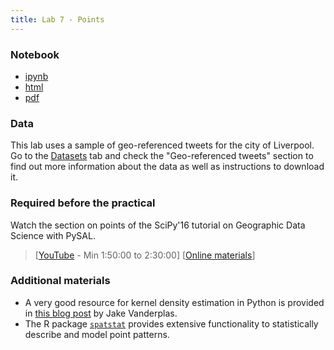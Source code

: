 ```yaml
---
title: Lab 7 - Points
---
```


### Notebook

- [ipynb](../content/labs/lab_07.ipynb)
- [html](../content/labs/lab_07.html)
- [pdf](../content/labs/lab_07.pdf)

### Data

This lab uses a sample of geo-referenced tweets for the city of Liverpool. Go to the [Datasets](../datasets.html) tab and check the "Geo-referenced tweets" section to find out more information about the data as well as instructions to download it.

### Required before the practical

Watch the section on points of the SciPy'16 tutorial on Geographic Data Science with PySAL. 

> [[YouTube](https://youtu.be/TY4QWnnd4jY?t=1h50m) - Min 1:50:00 to 2:30:00] [[Online materials](http://darribas.org/gds_scipy16/ipynb_md/06_points.html)]

### Additional materials

* A very good resource for kernel density estimation in Python is provided in [this blog post](https://jakevdp.github.io/blog/2013/12/01/kernel-density-estimation/) by Jake Vanderplas.
* The R package [`spatstat`](http://spatstat.github.io/) provides extensive functionality to statistically describe and model point patterns.


